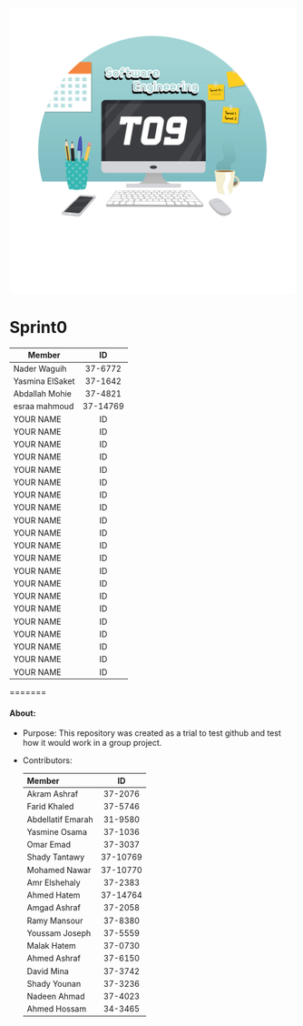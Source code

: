 ![Tutorial Logo](https://github.com/ThePinger/T09Sprint0/blob/master/Tutorial%20logo.png)

# Sprint0
| Member    | ID | 
|----------|:-------------:|
| Nader Waguih |  37-6772 | 
| Yasmina ElSaket |  37-1642 | 
| Abdallah Mohie |  37-4821| 
| esraa mahmoud |  37-14769 | 
| YOUR NAME |  ID |
| YOUR NAME |  ID | 
| YOUR NAME |  ID | 
| YOUR NAME |  ID | 
| YOUR NAME |  ID | 
| YOUR NAME |  ID |
| YOUR NAME |  ID | 
| YOUR NAME |  ID | 
| YOUR NAME |  ID | 
| YOUR NAME |  ID | 
| YOUR NAME |  ID |
| YOUR NAME |  ID | 
| YOUR NAME |  ID | 
| YOUR NAME |  ID | 
| YOUR NAME |  ID | 
| YOUR NAME |  ID |
| YOUR NAME |  ID | 
| YOUR NAME |  ID | 
| YOUR NAME |  ID | 
| YOUR NAME |  ID | 
| YOUR NAME |  ID |
=======

#### About:
* Purpose:
This repository was created as a trial to test github and test how it would work in a group project.
* Contributors:

    | Member    | ID |
    |----------|:-------------:|
    | Akram Ashraf |  37-2076 |
    | Farid Khaled |  37-5746 | 
    | Abdellatif Emarah |  31-9580 |
    | Yasmine Osama |  37-1036 |
    | Omar Emad |  37-3037 |
    | Shady Tantawy | 37-10769 | 
    | Mohamed Nawar |  37-10770 | 
    | Amr Elshehaly |  37-2383 | 
    | Ahmed Hatem |  37-14764 | 
    | Amgad Ashraf |  37-2058 | 
    | Ramy Mansour |  37-8380 | 
    | Youssam Joseph |  37-5559 | 
    | Malak Hatem |  37-0730 | 
    | Ahmed Ashraf |  37-6150 |
    | David Mina |  37-3742 | 
    | Shady Younan |  37-3236| 
    | Nadeen Ahmad |  37-4023| 
    | Ahmed Hossam |  34-3465| 
    
